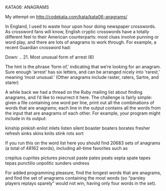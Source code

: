 KATA06: ANAGRAMS

My attempt on http://codekata.com/kata/kata06-anagrams/

In England, I used to waste hour upon hour doing newspaper crosswords. As crossword fans will know, English cryptic crosswords have a totally different feel to their American counterparts: most clues involve punning or word play, and there are lots of anagrams to work through. 
For example, a recent Guardian crossword had:
   
   Down:
    ..
    21. Most unusual form of arrest (6)

The hint is the phrase ‘form of,’ indicating that we’re looking for an anagram. Sure enough ‘arrest’ has six letters, and can be arranged nicely into ‘rarest,’ meaning ‘most unusual.’ 
(Other anagrams include raster, raters, Sartre, and starer)

A while back we had a thread on the Ruby mailing list about finding anagrams, and I’d like to resurrect it here. 
The challenge is fairly simple: given a file containing one word per line, print out all the combinations of words that are anagrams; each line in the output contains all the words from the input that are anagrams of each other. 
For example, your program might include in its output:
  
  kinship pinkish
  enlist inlets listen silent
  boaster boaters borates
  fresher refresh
  sinks skins
  knits stink
  rots sort

If you run this on the word list here you should find 20683 sets of anagrams (a total of 48162 words), including all-time favorites such as

crepitus cuprites pictures piecrust
paste pates peats septa spate tapes tepas
punctilio unpolitic
sunders undress

For added programming pleasure, find the longest words that are anagrams, and find the set of anagrams containing the most words (so “parsley players replays sparely” would not win, having only four words in the set).
